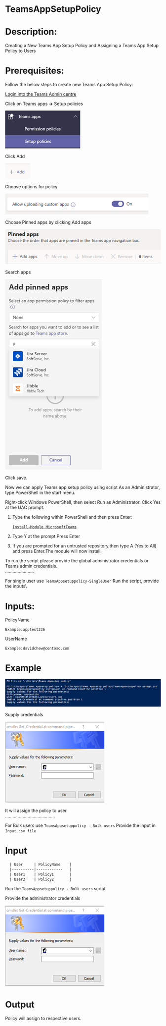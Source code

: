# TeamsAppSetupPolicy


# Description:

Creating a New Teams App Setup Policy and Assigning a Teams App Setup Policy to Users

# Prerequisites:

Follow the below steps to create new Teams App Setup Policy:

[Login into the Teams Admin centre](https://admin.teams.microsoft.com)

Click on Teams apps **&rightarrow;** Setup policies

![SetupPolicy](https://github.com/Geetha63/MS-Teams-Scripts/blob/master/Images/TeamsAppSetupPolicy-setuppoliocy.png)

Click Add

![Add](https://github.com/Geetha63/MS-Teams-Scripts/blob/master/Images/TeamsAppSetupPolicy-Add.png)

Choose options for policy

![Chooseoption](https://github.com/Geetha63/MS-Teams-Scripts/blob/master/Images/TeamsAppSetupPolicy-choose%20option.png)

Choose Pinned apps by clicking Add apps

![ChoosePinnedApps](https://github.com/Geetha63/MS-Teams-Scripts/blob/master/Images/TeamsAppSetupPolicy-PinnedApps.png)

 Search apps 

 ![AddPinnedApps](https://github.com/Geetha63/MS-Teams-Scripts/blob/master/Images/TeamsAppSetupPolicy-AddPinnedApps.png)

 Click save.

Now we can apply Teams app setup policy using script
As an Administrator, type PowerShell in the start menu. 

Right-click Windows PowerShell, then select Run as Administrator. Click Yes at the UAC prompt.
1.	Type the following within PowerShell and then press Enter:

     [`Install-Module MicrosoftTeams`](https://docs.microsoft.com/en-us/microsoftteams/teams-powershell-install)
2.	Type Y at the prompt.Press Enter

3.	If you are prompted for an untrusted repository,then type A (Yes to All) and press Enter.The module will now install.

To run the script please provide the global administrator credentials or Teams admin credentials.\
                .......................

For single user use `TeamsAppsetuppolicy-SingleUser`
  Run the script, provide the inputs\
  # Inputs:
  
  PolicyName 
  
    Example:apptest236
    
  UserName 
  
    Example:davidchew@contoso.com

# Example

![DetailsScreenshot](https://github.com/Geetha63/MS-Teams-Scripts/blob/master/Images/TeamsAppSetupPolicy-Deatilsscreenshot.png)

Supply credentials

![Credentials](https://github.com/Geetha63/MS-Teams-Scripts/blob/master/Images/TeamsAppSetupPolicy-Credentialspage.png)

It will assign the policy to user.\
                          ........................................
                          
For Bulk users use `TeamsAppsetuppolicy - Bulk users`
Provide the input in `Input.csv file`

# Input

      | User     | PolicyName    |
      |----------|------------   |
      | User1    | Policy1       |
      | User2    | Policy2       |


Run the `TeamsAppsetuppolicy - Bulk users` script

Provide the administrator credentials

![Credentials](https://github.com/Geetha63/MS-Teams-Scripts/blob/master/Images/TeamsAppSetupPolicy-Credentialspage.png)

# Output

Policy will assign to respective users.
